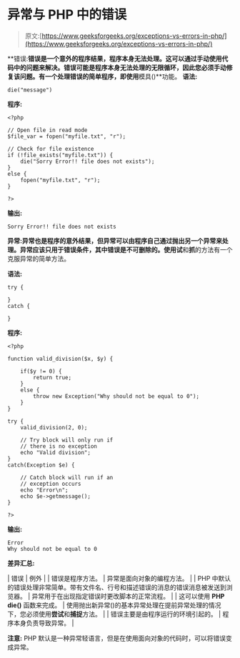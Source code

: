 # 异常与 PHP 中的错误

> 原文:[https://www.geeksforgeeks.org/exceptions-vs-errors-in-php/](https://www.geeksforgeeks.org/exceptions-vs-errors-in-php/)

**错误:**错误是一个意外的程序结果，程序本身无法处理。这可以通过手动使用代码中的问题来解决。错误可能是程序本身无法处理的无限循环，因此您必须手动修复该问题。有一个处理错误的简单程序，即使用**模具()**功能。
**语法:**

```
die("message")
```

**程序:**

```
<?php

// Open file in read mode
$file_var = fopen("myfile.txt", "r");

// Check for file existence
if (!file_exists("myfile.txt")) {
    die("Sorry Error!! file does not exists");
}
else {
    fopen("myfile.txt", "r");
}

?>
```

**输出:**

```
Sorry Error!! file does not exists

```

**异常:**异常也是程序的意外结果，但异常可以由程序自己通过抛出另一个异常来处理。异常应该只用于错误条件，其中错误是不可删除的。使用**试**和**抓**的方法有一个克服异常的简单方法。

**语法:**

```
try {

}
catch {

}

```

**程序:**

```
<?php

function valid_division($x, $y) {

    if($y != 0) {
        return true;
    }
    else {
        throw new Exception("Why should not be equal to 0");
    }
}

try {
    valid_division(2, 0);

    // Try block will only run if 
    // there is no exception
    echo "Valid division";
}
catch(Exception $e) {

    // Catch block will run if an
    // exception occurs
    echo "Error\n";
    echo $e->getmessage();
}

?>
```

**输出:**

```
Error
Why should not be equal to 0

```

**差异汇总:**

| 错误 | 例外 |
| 错误是程序方法。 | 异常是面向对象的编程方法。 |
| PHP 中默认的错误处理非常简单。带有文件名、行号和描述错误的消息的错误消息被发送到浏览器。 | 异常用于在出现指定错误时更改脚本的正常流程。 |
| 这可以使用 **PHP die()** 函数来完成。 | 使用抛出新异常()的基本异常处理在提前异常处理的情况下，您必须使用**尝试**和**捕捉**方法。 |
| 错误主要是由程序运行的环境引起的。 | 程序本身负责导致异常。 |

**注意:** PHP 默认是一种异常轻语言，但是在使用面向对象的代码时，可以将错误变成异常。